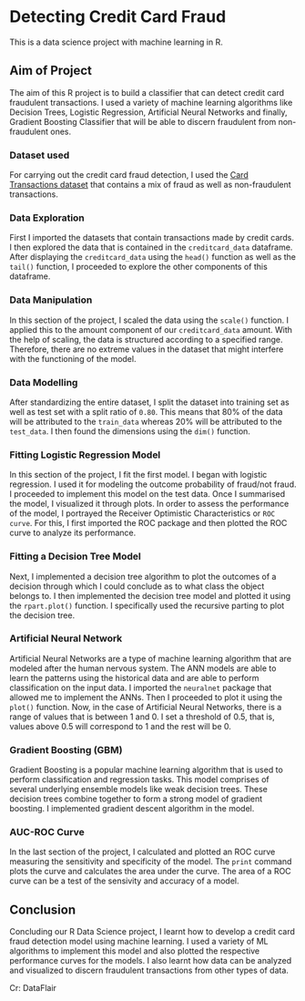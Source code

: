# Detecting Credit Card Fraud 
This is a data science project with machine learning in R.

## Aim of Project
The aim of this R project is to build a classifier that can detect credit card fraudulent transactions. I used a variety of machine learning algorithms like Decision Trees, Logistic Regression, Artificial Neural Networks and finally, Gradient Boosting Classifier that will be able to discern fraudulent from non-fraudulent ones.

### Dataset used 
For carrying out the credit card fraud detection, I used the [Card Transactions dataset](https://drive.google.com/file/d/1CTAlmlREFRaEN3NoHHitewpqAtWS5cVQ/view) that contains a mix of fraud as well as non-fraudulent transactions.

### Data Exploration
First I imported the datasets that contain transactions made by credit cards. I then explored the data that is contained in the ```creditcard_data``` dataframe. After displaying the ```creditcard_data``` using the ```head()``` function as well as the ```tail()``` function, I proceeded to explore the other components of this dataframe. 

### Data Manipulation
In this section of the project, I scaled the data using the ```scale()``` function. I applied this to the amount component of our ```creditcard_data``` amount. With the help of scaling, the data is structured according to a specified range. Therefore, there are no extreme values in the dataset that might interfere with the functioning of the model. 

### Data Modelling
After standardizing the entire dataset, I split the dataset into training set as well as test set with a split ratio of ```0.80```. This means that 80% of the data will be attributed to the ```train_data``` whereas 20% will be attributed to the ```test_data```. I then found the dimensions using the ```dim()``` function.

### Fitting Logistic Regression Model
In this section of the project, I fit the first model. I began with logistic regression. I used it for modeling the outcome probability of fraud/not fraud. I proceeded to implement this model on the test data. Once I summarised the model, I visualized it through plots. 
In order to assess the performance of the model, I portrayed the Receiver Optimistic Characteristics or ```ROC curve```. For this, I first imported the ROC package and then plotted the ROC curve to analyze its performance.

### Fitting a Decision Tree Model
Next, I implemented a decision tree algorithm to plot the outcomes of a decision through which I could conclude as to what class the object belongs to. I then implemented the decision tree model and plotted it using the ```rpart.plot()``` function. I specifically used the recursive parting to plot the decision tree.

### Artificial Neural Network
Artificial Neural Networks are a type of machine learning algorithm that are modeled after the human nervous system. The ANN models are able to learn the patterns using the historical data and are able to perform classification on the input data. I imported the ```neuralnet``` package that allowed me to implement the ANNs. Then I proceeded to plot it using the ```plot()``` function. Now, in the case of Artificial Neural Networks, there is a range of values that is between 1 and 0. I set a threshold of 0.5, that is, values above 0.5 will correspond to 1 and the rest will be 0. 

### Gradient Boosting (GBM)
Gradient Boosting is a popular machine learning algorithm that is used to perform classification and regression tasks. This model comprises of several underlying ensemble models like weak decision trees. These decision trees combine together to form a strong model of gradient boosting. I implemented gradient descent algorithm in the model.

### AUC-ROC Curve
In the last section of the project, I calculated and plotted an ROC curve measuring the sensitivity and specificity of the model. The ```print``` command plots the curve and calculates the area under the curve. The area of a ROC curve can be a test of the sensivity and accuracy of a model.

## Conclusion
Concluding our R Data Science project, I learnt how to develop a credit card fraud detection model using machine learning. I used a variety of ML algorithms to implement this model and also plotted the respective performance curves for the models. I also learnt how data can be analyzed and visualized to discern fraudulent transactions from other types of data.


Cr: DataFlair















